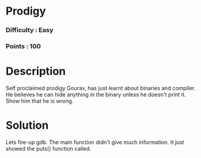 # Prodigy
### Difficulty : Easy
### Points : 100

# Description
Self proclaimed prodigy Gourav, has just learnt about binaries and compiler. He believes he can hide anything in the binary unless he doesn't print it. Show him that he is wrong.

# Solution
Lets fire-up gdb.
The main function didn't give much information. It just showed the puts() function called.
